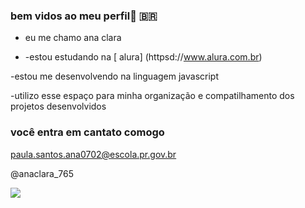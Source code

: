 ### bem vidos ao meu perfil💜 🇧🇷

- eu me chamo ana clara

- -estou estudando na [ alura] (httpsd://www.alura.com.br)




-estou me desenvolvendo na linguagem javascript

-utilizo esse espaço para minha organização e compatilhamento dos projetos desenvolvidos

### você entra em cantato comogo 

paula.santos.ana0702@escola.pr.gov.br

@anaclara_765

![](https://media.tenor.com/hxFq-udGafoAAAAC/cristiano-ronaldo-yeah.gif)






























